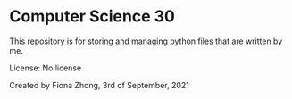 # Computer Science 30

This repository is for storing and managing python files that are written by me.

License: No license

Created by Fiona Zhong, 3rd of September, 2021
